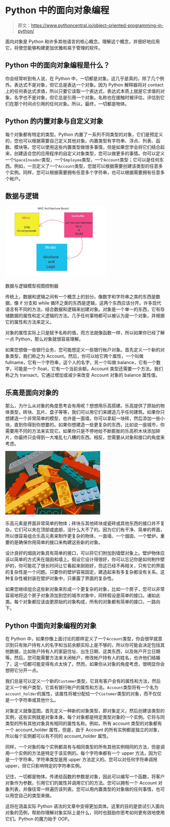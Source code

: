 # Python 中的面向对象编程

> 原文：<https://www.pythoncentral.io/object-oriented-programming-in-python/>

面向对象是 Python 和许多其他语言的核心概念。理解这个概念，并很好地应用它，将使您能够构建更加优雅和易于管理的软件。

## Python 中的面向对象编程是什么？

你会经常听到有人说，在 Python 中，一切都是对象。这几乎是真的，除了几个例外。表达式不是对象，但它总是表达一个对象。因为 Python 解释器将对 contact 上的任何表达式求值，所以只要它读取一个表达式，表达式本质上就是它求值的对象。名字也不是对象，但它总是引用一个对象。名称也在接触时被评估，评估到它们在那个时间点引用的任何对象。所以，最终，一切都是物体。

## Python 的内置对象与自定义对象

每个对象都有特定的类型。Python 内置了一系列不同类型的对象，它们是预定义的，您也可以根据需要自己定义其他对象。内置类型有字符串、浮点、列表、函数、模块等。您可以使用这些内置类型做很多事情，但是如果您学会将它们结合起来，创建适合您的应用程序的自定义对象类型，您可以做更多的事情。你可以定义一个`SpaceInvader`类型，一个`Employee`类型，一个`Account`类型；它可以是任何东西。例如，一旦定义了一个`Account`类型，您就可以根据需要创建该类型的任意多个实例。同样，您可以根据需要拥有任意多个字符串，也可以根据需要拥有任意多个帐户。

## 数据与逻辑

![Data vs Logic - Model View Controller](img/1403863563727ad25a9a9b6cbc5fd8c6.png "Data vs Logic - Model View Controller")

数据与逻辑模型视图控制器

传统上，数据和逻辑之间有一个概念上的划分。像数字和字符串之类的东西是数据，像 if 分支和 while 循环之类的东西是逻辑，这两个东西应该分开。许多现代语言有不同的方法，结合数据和逻辑来创建对象。对象是一个单一的东西，它有存储数据的属性和定义逻辑的方法。几乎任何事物都可以被认为是一个对象，并根据它的属性和方法来定义。

对象的属性实际上只是赋予名称的值，而方法就像函数一样，所以如果你已经了解一点 Python，那么对象就很容易理解。

如果您想做一些银行业务，您可能想定义一些银行帐户对象。首先定义一个新的对象类型，我们称之为 Account。然后，你可以给它两个属性，一个叫做 fullname，它有一个字符串，这个人的名字，另一个叫做 balance，它有一个数字，可能是一个 float，它有一个当前余额。Account 类型还需要一个方法，我们称之为 transact，它通过增加或减少来改变 Account 对象的 balance 属性值。

## 乐高是面向对象的

那么，为什么从对象的角度思考会有用呢？想想用乐高搭建。乐高提供了原始的物体类型，砖块、瓦片、盘子等等，我们可以用它们来建造几乎任何建筑。如果你只想建造一个非常简单的模型，也许是一面墙，你可以拿起一块砖，然后添加一些小块，直到你得到你想要的。如果你想建造一些更复杂的东西，比如说一座城市，你需要用不同的方法来实现它。如果你只是不停地给不断膨胀的乐高积木块添加碎片，你最终只会得到一大堆乱七八糟的东西。相反，您需要从对象和接口的角度来考虑。

![Lego Bricks](img/3b85f5c876a1d2b82056ef058fdba0f2.png)

乐高元素是界面非常简单的物体；砖块与其他砖块或瓷砖或其他东西的接口并不复杂。它们可以夹在顶部或底部，没什么大不了的。因为它们有干净、简单的界面，所以很容易组合乐高元素来制作更复杂的物体，一面墙、一个烟囱、一个壁炉。重要的是确保你用简单的接口来构建这些新的对象。

设计良好的烟囱对象具有简单的接口，可以将它们附加到墙壁对象上。壁炉物体应该以简单的方式夹在烟囱和墙上。假设它设计得很好，你可以忘记你是如何制作壁炉的，你可能花了很长时间让它看起来刚刚好，但这已经不再相关，只有它的界面的复杂性是一个问题。只要你的壁炉容易固定，建造起来有多复杂都没有关系。这种复杂性被封装在壁炉对象中，只暴露了界面的复杂性。

如果您继续组合这些新对象来形成一个更复杂的对象，比如一个房子，您可以非常容易地将这个房子对象添加到您的城市对象中，同样假设是简单的接口。诸如此类。每个对象都应该由更原始的对象构成，所有的对象都有简单的接口，一路向下。

## Python 中面向对象编程的对象

在 Python 中，如果你像上面讨论的那样定义了一个`Account`类型，你会很早就意识到只有账户持有人的名字和当前余额实际上是不够的，所以你可能会决定包括其他数据，比如账户持有人的家庭住址、出生日期、这类东西，以及账户开立日期等。然后，您可能需要方法来关闭帐户，修改帐户持有人的姓名，也许他们结婚了，这一切都可能变得有点太快了。然而，如果你从对象的角度考虑，很明显你会想把它分开一点。

我们总是可以定义一个新的`Customer`类型，它具有客户会有的属性和方法，然后定义一个帐户类型，它具有银行帐户的属性和方法。`Account`类型将有一个名为`account_holder`的属性，该属性将被分配给一个`Customer`类型的对象，而不仅仅是一个字符串或其他什么。

对象定义就像蓝图。首先定义一种新的对象类型，即对象定义，然后创建该类型的实例，这些实例就是对象本身。每个对象都是特定类型对象的一个实例。它将与同类型的所有其他对象具有相同的属性名称。例如，所有 account 类型的对象都有一个 account_holder 属性，但是，由于 Account 的所有实例都是独立的对象，所以每个实例都可以有不同的 account_holder 属性。

同样，一个对象的每个实例都具有与相同类型的所有其他实例相同的方法，但是调用一个实例的方法是特定于该实例的。每个字符串都有一个 upper 方法，因为它是一个字符串，字符串类型是用 upper 方法定义的。您可以对任何字符串调用 upper，但它只影响特定的字符串实例。

记住，一切都是物体。传递给函数的参数是对象，因此可以编写一个函数，将客户对象作为参数，引用它们的属性并调用它们的方法。您可以拥有一个 Account 对象列表，并像往常一样遍历该列表。您可以用内置类型的对象做的任何事情，也可以用您自己的类型来做。

这将在涵盖实际 Python 语法的文章中变得更加具体。这里的目的是尝试引入面向对象的范例，帮助你理解对象实际上是什么，同时也鼓励你思考如何更有效地使用它们。Python 的魔力始于 OOP。